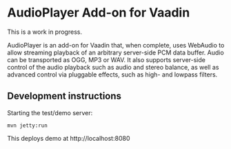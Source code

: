 # AudioPlayer Add-on for Vaadin

This is a work in progress.

AudioPlayer is an add-on for Vaadin that, when complete, uses WebAudio to allow streaming playback of an arbitrary server-side PCM data buffer. Audio can be transported as OGG, MP3 or WAV. It also supports server-side control of the audio playback such as audio and stereo balance, as well as advanced control via pluggable effects, such as high- and lowpass filters.

## Development instructions

Starting the test/demo server:
```
mvn jetty:run
```

This deploys demo at http://localhost:8080


